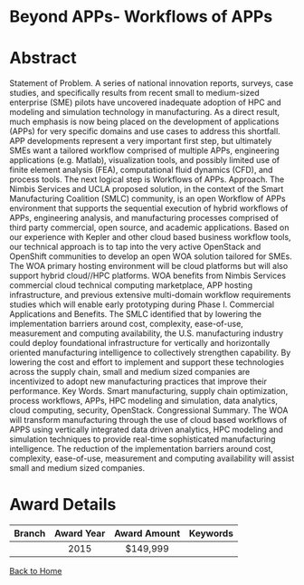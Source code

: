 
Beyond APPs- Workflows of APPs
==============================

# Abstract


Statement of Problem. A series of national innovation reports, surveys, case studies, and specifically results from recent small to medium-sized enterprise (SME) pilots have uncovered inadequate adoption of HPC and modeling and simulation technology in manufacturing. As a direct result, much emphasis is now being placed on the development of applications (APPs) for very specific domains and use cases to address this shortfall. APP developments represent a very important first step, but ultimately SMEs want a tailored workflow comprised of multiple APPs, engineering applications (e.g. Matlab), visualization tools, and possibly limited use of finite element analysis (FEA), computational fluid dynamics (CFD), and process tools. The next logical step is Workflows of APPs.
Approach. The Nimbis Services and UCLA proposed solution, in the context of the Smart Manufacturing Coalition (SMLC) community, is an open Workflow of APPs environment that supports the sequential execution of hybrid workflows of APPs, engineering analysis, and manufacturing processes comprised of third party commercial, open source, and academic applications. Based on our experience with Kepler and other cloud based business workflow tools, our technical approach is to tap into the very active OpenStack and OpenShift communities to develop an open WOA solution tailored for SMEs. The WOA primary hosting environment will be cloud platforms but will also support hybrid cloud//HPC platforms. WOA benefits from Nimbis Services commercial cloud technical computing marketplace, APP hosting infrastructure, and previous extensive multi-domain workflow requirements studies which will enable early prototyping during Phase I.
Commercial Applications and Benefits. The SMLC identified that by lowering the implementation barriers around cost, complexity, ease-of-use, measurement and computing availability, the U.S. manufacturing industry could deploy foundational infrastructure for vertically and horizontally oriented manufacturing intelligence to collectively strengthen capability. By lowering the cost and effort to implement and support these technologies across the supply chain, small and medium sized companies are incentivized to adopt new manufacturing practices that improve their performance.
Key Words. Smart manufacturing, supply chain optimization, process workflows, APPs, HPC modeling and simulation, data analytics, cloud computing, security, OpenStack.
Congressional Summary. The WOA will transform manufacturing through the use of cloud based workflows of APPS using vertically integrated data driven analytics, HPC modeling and simulation techniques to provide real-time sophisticated manufacturing intelligence. The reduction of the implementation barriers around cost, complexity, ease-of-use, measurement and computing availability will assist small and medium sized companies.  

# Award Details

|Branch|Award Year|Award Amount|Keywords|
| :---: | :---: | :---: | :---: |
||2015|$149,999||
  
  


[Back to Home](https://github.com/chrischow/dod_sbir_awards#703)